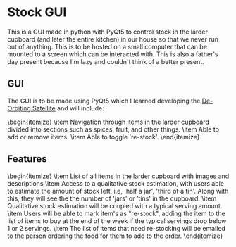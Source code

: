 # Stock GUI

This is a GUI made in python with PyQt5 to control stock in the larder cupboard (and later the entire kitchen) in our house so that we never run out of anything. This is to be hosted on a small computer that can be mounted to a screen which can be interacted with. This is also a father's day present because I'm lazy and couldn't think of a better present. 

## GUI 

The GUI is to be made using PyQt5 which I learned developing the [De-Orbiting Satellite](https://github.com/jrobo-gith/De-Orbiting-Satellite-GroupProj) and will include:

\begin{itemize}
\item Navigation through items in the larder cupboard divided into sections such as spices, fruit, and other things. 
\item Able to add or remove items.
\item Able to toggle 're-stock'.
\end{itemize}

## Features
\begin{itemize}
\item List of all items in the larder cupboard with images and descriptions
\item Access to a qualitative stock estimation, with users able to estimate the amount of stock left, i.e, 'half a jar', 'third of a tin'. Along with this, they will see the the number of 'jars' or 'tins' in the cupboard.
\item Qualitative stock estimation will be coupled with a typical serving amount. 
\item Users will be able to mark item's as "re-stock", adding the item to the list of items to buy at the end of the week if the typical servings drop below 1 or 2 servings.
\item The list of items that need re-stocking will be emailed to the person ordering the food for them to add to the order. 
\end{itemize}
